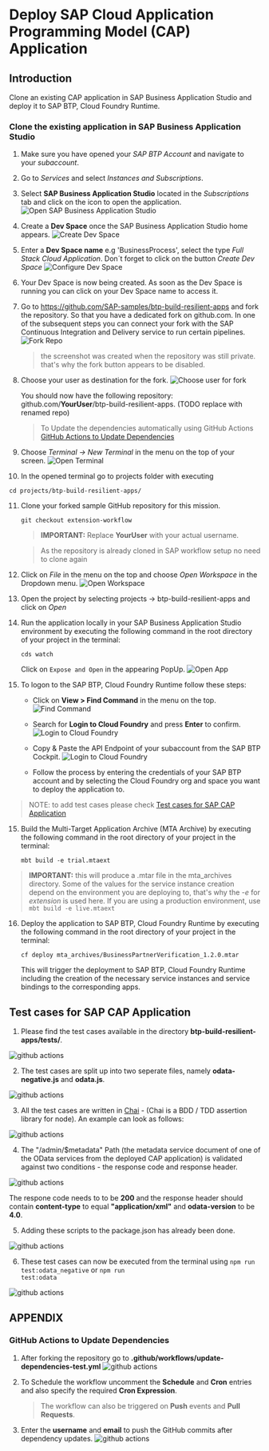 

# Deploy SAP Cloud Application Programming Model (CAP) Application

## Introduction

Clone an existing CAP application in SAP Business Application Studio and deploy it to SAP BTP, Cloud Foundry Runtime.

### Clone the existing application in SAP Business Application Studio

1.	Make sure you have opened your *SAP BTP Account* and navigate to your *subaccount*.
   
2.	Go to *Services* and select *Instances and Subscriptions*.
   
3.	Select **SAP Business Application Studio** located in the *Subscriptions* tab and click on the icon to open the application.
   ![Open SAP Business Application Studio](./images/dev-cap-app-1.png)

4. Create a **Dev Space** once the SAP Business Application Studio home appears.
   ![Create Dev Space](./images/dev-cap-app-3.png)

5.	Enter a **Dev Space name** e.g 'BusinessProcess', select the type *Full Stack Cloud Application*.
   Don´t forget to click on the button *Create Dev Space*
   ![Configure Dev Space](./images/dev-cap-app-4.png)
    
6.	Your Dev Space is now being created. As soon as the Dev Space is running you can click on your Dev Space name to  access it.

7. Go to <https://github.com/SAP-samples/btp-build-resilient-apps> and fork the repository. So that you have a dedicated fork on github.com. In one of the subsequent steps you can connect your fork with the SAP Continuous Integration and Delivery service to run certain pipelines. 
   ![Fork Repo](./images/fork-repo.png)
   > the screenshot was created when the repository was still private. that's why the fork button appears to be disabled. 

8. Choose your user as destination for the fork. 
   ![Choose user for fork](./images/fork-repo-user.png)

   You should now have the following repository: github.com/**YourUser**/btp-build-resilient-apps. (TODO replace with renamed repo)
   > To Update the dependencies automatically using GitHub Actions [GitHub Actions to Update Dependencies](#gitHub-actions-to-update-dependencies)

9.	Choose *Terminal -> New Terminal* in the menu on the top of your screen.
   ![Open Terminal](./images/dev-cap-app-5.png)

10. In the opened terminal go to projects folder with executing

   ``` 
 cd projects/btp-build-resilient-apps/
   ```

11. Clone your forked sample GitHub repository for this mission. 
  
     ```
    git checkout extension-workflow
    ```
    
    > **IMPORTANT:** Replace **YourUser** with your actual username. 
    
    > As the repository is already cloned in SAP workflow setup no need to clone again

12. Click on *File* in the menu on the top and choose *Open Workspace* in the Dropdown menu.
   ![Open Workspace](./images/dev-cap-app-7.png)

13. Open the project by selecting projects -> btp-build-resilient-apps and click on *Open*

14. Run the application locally in your SAP Business Application Studio environment by executing the following command in the root directory of your project in the terminal:

    ```
    cds watch
    ```

    Click on `Expose and Open` in the appearing PopUp. 
   ![Open App](./images/bas-0.png)


14. To logon to the SAP BTP, Cloud Foundry Runtime follow these steps:

    - Click on **View > Find Command** in the menu on the top.
     ![Find Command](./images/bas-1.png)
     
    - Search for **Login to Cloud Foundry** and press **Enter** to confirm.
      ![Login to Cloud Foundry](./images/bas-2.png)

    - Copy & Paste the API Endpoint of your subaccount from the SAP BTP Cockpit. 
      ![Login to Cloud Foundry](./images/bas-3.png)

    - Follow the process by entering the credentials of your SAP BTP account and by selecting the Cloud Foundry org and space you want to deploy the application to.

> NOTE: to add test cases please check [Test cases for SAP CAP Application](#test-cases-for-sap-cap-application)

15. Build the Multi-Target Application Archive (MTA Archive) by executing the following command in the root directory of your project in the terminal:

    ```
    mbt build -e trial.mtaext
    ```

> **IMPORTANT:** this will produce a .mtar file in the mta_archives directory. Some of the values for the service instance creation depend on the environment you are deploying to, that's why the *-e* for *extension* is used here. If you are using a production environment, use <code>mbt build -e live.mtaext</code>

16. Deploy the application to SAP BTP, Cloud Foundry Runtime by executing the following command in the root directory of your project in the terminal:

    ```
    cf deploy mta_archives/BusinessPartnerVerification_1.2.0.mtar
    ```

    This will trigger the deployment to SAP BTP, Cloud Foundry Runtime including the creation of the necessary service instances and service bindings to the corresponding apps. 
    
    
## Test cases for SAP CAP Application

1. Please find the test cases available in the directory **btp-build-resilient-apps/tests/**.

 ![github actions](./images/test-1.png)

2. The test cases are split up into two seperate files, namely **odata-negative.js** and **odata.js**.

 ![github actions](./images/test-2.png)
 
3. All the test cases are written in [Chai](https://www.chaijs.com/) - (Chai is a BDD / TDD assertion library for node). An example can look as follows:

 ![github actions](./images/test-3.png)
 
4. The "/admin/$metadata" Path (the metadata service document of one of the OData services from the deployed CAP application) is validated against two conditions -  the response code and response header. 

 ![github actions](./images/test-4.png)
 
 The respone code needs to to be **200** and the response header should contain **content-type** to equal **"application/xml"** and **odata-version** to be **4.0**.

5. Adding these scripts to the package.json has already been done.

![github actions](./images/test-5.png)

6. These test cases can now be executed from the terminal using <code>npm run test:odata_negative</code> or <code>npm run test:odata</code> 

![github actions](./images/test-6.png)

## APPENDIX

### GitHub Actions to Update Dependencies

1. After forking the repository go to **.github/workflows/update-dependencies-test.yml** 
   ![github actions](./images/github-act-1.png)

2. To Schedule the workflow uncomment the **Schedule** and **Cron** entries and also specify the required  **Cron Expression**.
   > The workflow can also be triggered on **Push** events and **Pull Requests**.

3. Enter the **username** and **email** to push the GitHub commits after dependency updates.
   ![github actions](./images/github-act-2.png)
